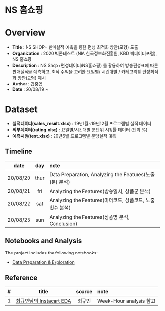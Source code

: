 # NS 홈쇼핑

# Overview

- **Title** : NS SHOP+ 판매실적 예측을 통한 편성 최적화 방안(모형) 도출
- **Organization** : 2020 빅콘테스트 (NIA 한국정보화진흥원, KBD 빅데이터포럼), NS 홈쇼핑
- **Description** : NS Shop+편성데이터(NS홈쇼핑) 를 활용하여 방송편성표에 따른 판매실적을 예측하고, 최적 수익을 고려한 요일별/ 시간대별 / 카테고리별 편성최적화 방안(모형) 제시
- **Author** : 김홍엽
- **Date** : 20/08/19 ~

# Dataset

- **실적데이터(sales_result.xlsx)** : 19년1월~19년12월 프로그램별 실적 데이터
- **외부데이터(rating.xlsx)** : 요일별/시간대별 분단위 시청률 데이터 (단위 %)
- **예측시점(test.xlsx)** : 20년6월 프로그램별 분당실적 예측

## Timeline

|date|day|note|
|:-----:|:-----:|:------|
|20/08/20|thur|Data Preparation, Analyzing the Features(노출(분) 분석)|
|20/08/21|fri|Analyzing the Features(방송일시, 상품군 분석)|
|20/08/22|sat|Analyzing the Features(마더코드, 상품코드, 노출 횟수 분석)|
|20/08/23|sun|Analyzing the Features(상품명 분석, Conclusion)|

## Notebooks and Analysis

The project includes the following notebooks:

- [Data Preparation & Exploration](https://github.com/hngyb/Project/blob/master/NS-Shop/Data-Preparation-and-Exploration.ipynb "")

## Reference

|#|title|source|note|
|:---:|:--------:|:---------:|:---------|
|1|[최규민님의 Instacart EDA](https://gist.github.com/goodvc78/3653c8f6a510f619d7ad6570111f38d8 "")|최규민|Week-Hour analysis 참고|
